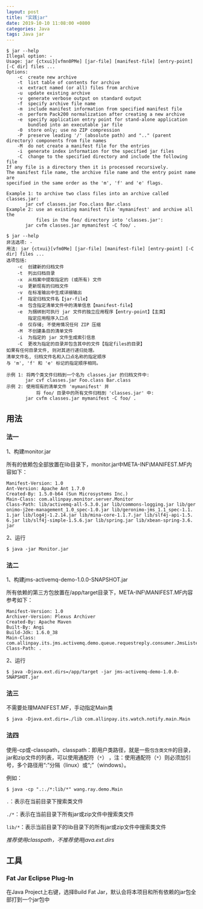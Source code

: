 ```yaml
---
layout: post
title: "实践jar"
date: 2019-10-10 11:08:00 +0800
categories: Java
tags: Java jar
---
```




```shell
$ jar --help
Illegal option: -
Usage: jar {ctxui}[vfmn0PMe] [jar-file] [manifest-file] [entry-point] [-C dir] files ...
Options:
    -c  create new archive
    -t  list table of contents for archive
    -x  extract named (or all) files from archive
    -u  update existing archive
    -v  generate verbose output on standard output
    -f  specify archive file name
    -m  include manifest information from specified manifest file
    -n  perform Pack200 normalization after creating a new archive
    -e  specify application entry point for stand-alone application 
        bundled into an executable jar file
    -0  store only; use no ZIP compression
    -P  preserve leading '/' (absolute path) and ".." (parent directory) components from file names
    -M  do not create a manifest file for the entries
    -i  generate index information for the specified jar files
    -C  change to the specified directory and include the following file
If any file is a directory then it is processed recursively.
The manifest file name, the archive file name and the entry point name are
specified in the same order as the 'm', 'f' and 'e' flags.

Example 1: to archive two class files into an archive called classes.jar: 
       jar cvf classes.jar Foo.class Bar.class 
Example 2: use an existing manifest file 'mymanifest' and archive all the
           files in the foo/ directory into 'classes.jar': 
       jar cvfm classes.jar mymanifest -C foo/ .

```



```shell
$ jar --help
非法选项: -
用法: jar {ctxui}[vfm0Me] [jar-file] [manifest-file] [entry-point] [-C dir] files ...
选项包括: 
    -c  创建新的归档文件
    -t  列出归档目录
    -x  从档案中提取指定的 (或所有) 文件
    -u  更新现有的归档文件
    -v  在标准输出中生成详细输出
    -f  指定归档文件名【jar-file】
    -m  包含指定清单文件中的清单信息【manifest-file】
    -e  为捆绑到可执行 jar 文件的独立应用程序【entry-point】【主类】
        指定应用程序入口点
    -0  仅存储; 不使用情况任何 ZIP 压缩
    -M  不创建条目的清单文件
    -i  为指定的 jar 文件生成索引信息
    -C  更改为指定的目录并包含其中的文件【指定files的目录】
如果有任何目录文件, 则对其进行递归处理。
清单文件名, 归档文件名和入口点名称的指定顺序
与 'm', 'f' 和 'e' 标记的指定顺序相同。

示例 1: 将两个类文件归档到一个名为 classes.jar 的归档文件中: 
       jar cvf classes.jar Foo.class Bar.class 
示例 2: 使用现有的清单文件 'mymanifest' 并
           将 foo/ 目录中的所有文件归档到 'classes.jar' 中: 
       jar cvfm classes.jar mymanifest -C foo/ .
```

## 用法

### 法一

1、构建monitor.jar

所有的依赖包全部放置在lib目录下，monitor.jar中META-INF\MANIFEST.MF内容如下：

```
Manifest-Version: 1.0
Ant-Version: Apache Ant 1.7.0
Created-By: 1.5.0-b64 (Sun Microsystems Inc.)
Main-Class: com.allinpay.monitor.server.Monitor
Class-Path: lib/activemq-all-5.3.0.jar lib/commons-logging.jar lib/ger
onimo-j2ee-management_1.0_spec-1.0.jar lib/geronimo-jms_1.1_spec-1.1.
1.jar lib/log4j-1.2.14.jar lib/mina-core-1.1.7.jar lib/slf4j-api-1.5.
6.jar lib/slf4j-simple-1.5.6.jar lib/spring.jar lib/xbean-spring-3.6.
jar
```

2、运行

```
$ java -jar Monitor.jar
```

### 法二

1、构建jms-activemq-demo-1.0.0-SNAPSHOT.jar

所有依赖的第三方包放置在/app/target目录下，META-INF\MANIFEST.MF内容参考如下：

```
Manifest-Version: 1.0
Archiver-Version: Plexus Archiver
Created-By: Apache Maven
Built-By: Angi
Build-Jdk: 1.6.0_38
Main-Class: com.allinpay.its.jms.activemq.demo.queue.requestreply.consumer.JmsListenerSample
Class-Path: .
```

2、运行

```shell
$ java -Djava.ext.dirs=/app/target -jar jms-activemq-demo-1.0.0-SNAPSHOT.jar
```


### 法三

不需要处理MANIFEST.MF，手动指定Main类

```shell
$ java -Djava.ext.dirs=./lib com.allinpay.its.watch.notify.main.Main
```
### 法四

使用-cp或-classpath，classpath：即用户类路径，就是一些`包含类文件`的目录， jar和zip文件的列表，可以使用通配符（`*`） ，注：使用通配符（`*`）则必须加引号，多个路径用“:”分隔（linux）或“;”（windows）。

例如：

```shell
$ java -cp ".:./*:lib/*" wang.ray.demo.Main
```

`.`：表示在当前目录下搜索类文件

`./*`：表示在当前目录下所有jar或zip文件中搜索类文件

`lib/*`：表示当前目录下的lib目录下的所有jar或zip文件中搜索类文件

*推荐使用classpath，不推荐使用java.ext.dirs*

## 工具

### Fat Jar Eclipse Plug-In

在Java Project上右键，选择Build Fat Jar，默认会将本项目和所有依赖的jar包全部打到一个jar包中